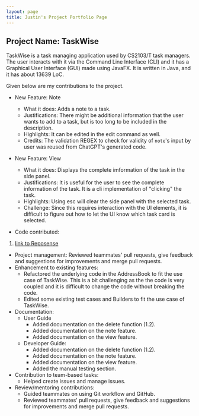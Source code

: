 ```yaml
---
layout: page
title: Justin's Project Portfolio Page
---
```


## Project Name: TaskWise

TaskWise is a task managing application used by CS2103/T task managers.
The user interacts with it via the Command Line Interface (CLI) and it has a Graphical User
Interface (GUI) made using JavaFX. It is written in Java, and it has about 13639 LoC.

Given below are my contributions to the project.

* New Feature: Note
    * What it does: Adds a note to a task.
    * Justifications: There might be additional information that the user wants to add to a task, but is too long to be included in the description.
    * Highlights: It can be edited in the edit command as well.
    * Credits: The validation REGEX to check for validity of `note`'s input by user was reused from ChatGPT's
      generated code.
* New Feature: View
    * What it does: Displays the complete imformation of the task in the side panel.
    * Justifications: It is useful for the user to see the complete information of the task. It is a cli implementation of "clicking" the task.
    * Highlights: Using esc will clear the side panel with the selected task.
    * Challenge: Since this requires interaction with the UI elements, it is difficult to figure out how to let the UI know which task card is selected.

* Code contributed:

1. [link to Reposense](https://nus-cs2103-ay2324s1.github.io/tp-dashboard/?search=&sort=groupTitle&sortWithin=title&timeframe=commit&mergegroup=&groupSelect=groupByRepos&breakdown=true&checkedFileTypes=docs~functional-code~test-code&since=2023-09-22&tabOpen=true&tabType=authorship&tabAuthor=JCSnap&tabRepo=AY2324S1-CS2103T-T17-1%2Ftp%5Bmaster%5D&authorshipIsMergeGroup=false&authorshipFileTypes=docs~functional-code~test-code&authorshipIsBinaryFileTypeChecked=false&authorshipIsIgnoredFilesChecked=false)

* Project management: Reviewed teammates' pull requests, give feedback and suggestions for improvements and merge pull
  requests.
* Enhancement to existing features:
  * Refactored the underlying code in the AddressBook to fit the use case of TaskWise. This is a bit challenging as the
    the code is very coupled and it is difficult to change the code without breaking the code.
  * Edited some existing test cases and Builders to fit the use case of TaskWise.
* Documentation:
    * User Guide
      * Added documentation on the delete function (1.2).
      * Added documentation on the note feature.
      * Added documentation on the view feature.
    * Developer Guide: 
      * Added documentation on the delete function (1.2).
      * Added documentation on the note feature.
      * Added documentation on the view feature.
      * Added the manual testing section.
* Contribution to team-based tasks: 
  * Helped create issues and manage issues.
* Review/mentoring contributions:
  * Guided teammates on using Git workflow and GitHub.
  * Reviewed teammates' pull requests, give feedback and suggestions for improvements and merge pull requests.
